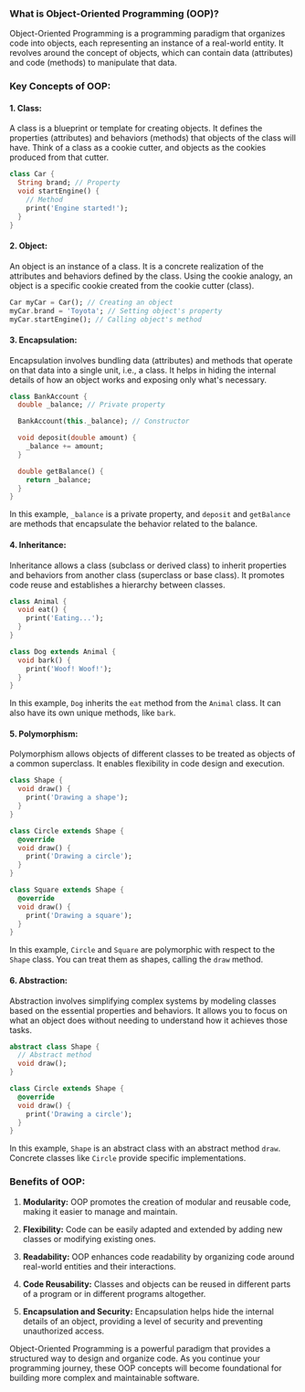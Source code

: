 ### What is Object-Oriented Programming (OOP)?

Object-Oriented Programming is a programming paradigm that organizes code into objects, each representing an instance of a real-world entity. It revolves around the concept of objects, which can contain data (attributes) and code (methods) to manipulate that data.

### Key Concepts of OOP:

#### 1. **Class:**

A class is a blueprint or template for creating objects. It defines the properties (attributes) and behaviors (methods) that objects of the class will have. Think of a class as a cookie cutter, and objects as the cookies produced from that cutter.

```dart
class Car {
  String brand; // Property
  void startEngine() {
    // Method
    print('Engine started!');
  }
}
```

#### 2. **Object:**

An object is an instance of a class. It is a concrete realization of the attributes and behaviors defined by the class. Using the cookie analogy, an object is a specific cookie created from the cookie cutter (class).

```dart
Car myCar = Car(); // Creating an object
myCar.brand = 'Toyota'; // Setting object's property
myCar.startEngine(); // Calling object's method
```

#### 3. **Encapsulation:**

Encapsulation involves bundling data (attributes) and methods that operate on that data into a single unit, i.e., a class. It helps in hiding the internal details of how an object works and exposing only what's necessary.

```dart
class BankAccount {
  double _balance; // Private property

  BankAccount(this._balance); // Constructor

  void deposit(double amount) {
    _balance += amount;
  }

  double getBalance() {
    return _balance;
  }
}
```

In this example, `_balance` is a private property, and `deposit` and `getBalance` are methods that encapsulate the behavior related to the balance.

#### 4. **Inheritance:**

Inheritance allows a class (subclass or derived class) to inherit properties and behaviors from another class (superclass or base class). It promotes code reuse and establishes a hierarchy between classes.

```dart
class Animal {
  void eat() {
    print('Eating...');
  }
}

class Dog extends Animal {
  void bark() {
    print('Woof! Woof!');
  }
}
```

In this example, `Dog` inherits the `eat` method from the `Animal` class. It can also have its own unique methods, like `bark`.

#### 5. **Polymorphism:**

Polymorphism allows objects of different classes to be treated as objects of a common superclass. It enables flexibility in code design and execution.

```dart
class Shape {
  void draw() {
    print('Drawing a shape');
  }
}

class Circle extends Shape {
  @override
  void draw() {
    print('Drawing a circle');
  }
}

class Square extends Shape {
  @override
  void draw() {
    print('Drawing a square');
  }
}
```

In this example, `Circle` and `Square` are polymorphic with respect to the `Shape` class. You can treat them as shapes, calling the `draw` method.

#### 6. **Abstraction:**

Abstraction involves simplifying complex systems by modeling classes based on the essential properties and behaviors. It allows you to focus on what an object does without needing to understand how it achieves those tasks.

```dart
abstract class Shape {
  // Abstract method
  void draw();
}

class Circle extends Shape {
  @override
  void draw() {
    print('Drawing a circle');
  }
}
```

In this example, `Shape` is an abstract class with an abstract method `draw`. Concrete classes like `Circle` provide specific implementations.

### Benefits of OOP:

1. **Modularity:** OOP promotes the creation of modular and reusable code, making it easier to manage and maintain.

2. **Flexibility:** Code can be easily adapted and extended by adding new classes or modifying existing ones.

3. **Readability:** OOP enhances code readability by organizing code around real-world entities and their interactions.

4. **Code Reusability:** Classes and objects can be reused in different parts of a program or in different programs altogether.

5. **Encapsulation and Security:** Encapsulation helps hide the internal details of an object, providing a level of security and preventing unauthorized access.

Object-Oriented Programming is a powerful paradigm that provides a structured way to design and organize code. As you continue your programming journey, these OOP concepts will become foundational for building more complex and maintainable software.